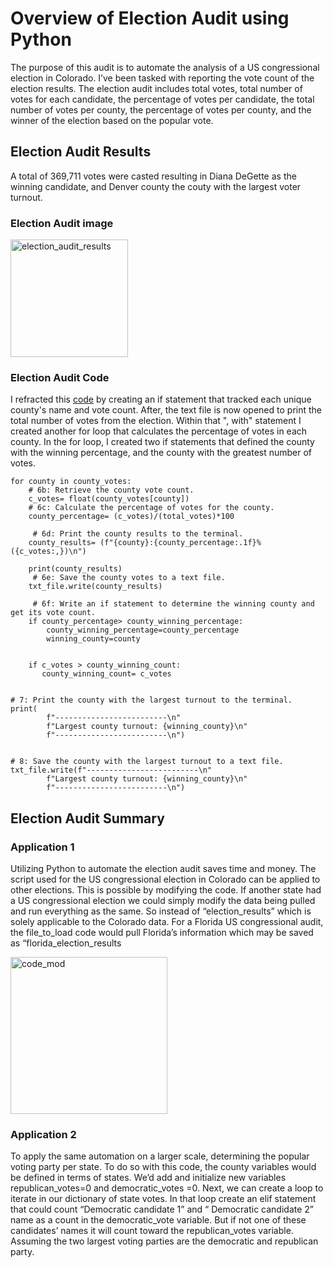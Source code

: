 # Overview of Election Audit using Python
The purpose of this audit is to automate the analysis of a US congressional election in Colorado. I’ve been tasked with reporting the vote count of the election results. The election audit includes total votes, total number of votes for each candidate, the percentage of votes per candidate, the total number of votes per county, the percentage of votes per county, and the winner of the election based on the popular vote.

## Election Audit Results
A total of 369,711 votes were casted resulting in Diana DeGette as the winning candidate, and Denver county the couty with the largest voter turnout.
### Election Audit image
<img width="188" alt="election_audit_results" src="https://user-images.githubusercontent.com/87162266/133898646-de0d7911-b1bc-45eb-9a8e-84a2ffae9d1a.PNG">

### Election Audit Code

I refracted this [code](https://github.com/DWashington3/Election_Analysis/blob/0e69df151c9b605937a95ce50e95b402bd464828/PyPoll_Challenge.py) by creating an if statement that tracked each unique county's name and vote count. After, the text file is now opened to print the total number of votes from the election. Within that ", with" statement I created another for loop that calculates the percentage of votes in each county. In the for loop, I created two if statements that defined the county with the winning percentage, and the county with the greatest number of votes.




    for county in county_votes:
        # 6b: Retrieve the county vote count.
        c_votes= float(county_votes[county])
        # 6c: Calculate the percentage of votes for the county.
        county_percentage= (c_votes)/(total_votes)*100

         # 6d: Print the county results to the terminal.
        county_results= (f"{county}:{county_percentage:.1f}%({c_votes:,})\n")

        print(county_results)
         # 6e: Save the county votes to a text file.
        txt_file.write(county_results)
        
         # 6f: Write an if statement to determine the winning county and get its vote count.
        if county_percentage> county_winning_percentage:
            county_winning_percentage=county_percentage
            winning_county=county

        
        if c_votes > county_winning_count:
           county_winning_count= c_votes
         

    # 7: Print the county with the largest turnout to the terminal.
    print(
            f"-------------------------\n"
            f"Largest county turnout: {winning_county}\n"
            f"-------------------------\n")
        

    # 8: Save the county with the largest turnout to a text file.
    txt_file.write(f"-------------------------\n"
            f"Largest county turnout: {winning_county}\n"
            f"-------------------------\n")






## Election Audit Summary
### Application 1
Utilizing Python to automate the election audit saves time and money. The script used for the US congressional election in Colorado can be applied to other elections. This is possible by modifying the code. If another state had a US congressional election we could simply modify the data being pulled and run everything as the same. So instead of “election_results” which is solely applicable to the Colorado data. For a Florida US congressional audit, the file_to_load code would pull Florida’s information which may be saved as “florida_election_results

<img width="251" alt="code_mod" src="https://user-images.githubusercontent.com/87162266/133905489-16fb4955-38c9-4767-9809-c365ec8fea35.PNG">

### Application 2
To apply the same automation on a larger scale, determining the popular voting party per state.  To do so with this code, the county variables would be defined in terms of states. We’d add and initialize new variables republican_votes=0 and democratic_votes =0. Next, we can create a loop to iterate in our dictionary of state votes. In that loop create an elif statement that could count “Democratic candidate 1” and “ Democratic candidate 2” name as a count in the democratic_vote variable. But if not one of these candidates’ names it will count toward the republican_votes variable. Assuming the two largest voting parties are the democratic and republican party.
